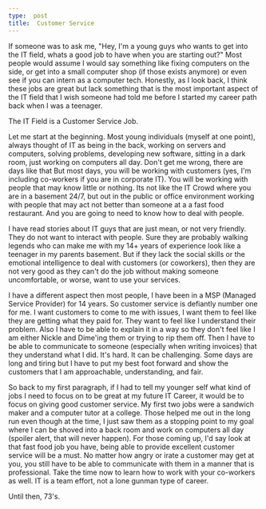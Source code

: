 ```yaml
---
type:  post
title:  Customer Service
---
```


If someone was to ask me, "Hey, I'm a young guys who wants to get into the IT field, whats a good job to have when you are starting out?"  Most people would
assume I would say something like fixing computers on the side, or get into a small computer shop (if those exists anymore) or even see if you can intern as a 
computer tech.  Honestly, as I look back, I think these jobs are great but lack something that is the most important aspect of the IT field that I wish
someone had told me before I started my career path back when I was a teenager.

The IT Field is a Customer Service Job.

Let me start at the beginning.  Most young individuals (myself at one point), always thought of IT as being in the back, working on servers and computers, solving problems, developing new software, sitting in a dark room, just working on computers all day.  Don't get me wrong, there are days like that
But most days, you will be working with customers (yes, I'm including co-workers if you are in corporate IT).  You will be working with people that may know little or nothing.  Its not like the IT Crowd where you are in a basement 24/7, but out in the public or office environment working with people that may act not better than someone at a a fast food restaurant.  And you are going to need to know how to deal with people. 

I have read stories about IT guys that are just mean, or not very friendly.  They do not want to interact with people.  Sure they are probably walking legends 
who can make me with my 14+ years of experience look like a teenager in my parents basement.  But if they lack the social skills or the emotional intelligence to deal
with customers (or coworkers), then they are not very good as they can't do the job without making someone uncomfortable, or worse, want to use your services.

I have a different aspect then most people,  I have been in a MSP (Managed Service Provider) for 14 years.  So customer service is defiantly number one for me.  I want customers to come 
to me with issues, I want them to feel like they are getting what they paid for.  They want to feel like I understand their problem.  Also I have to be able to explain
it in a way so they don't feel like I am either Nickle and Dime'ing them or trying to rip them off. Then I have to be able to communicate to someone (especially when writing invoices) that they understand what I did.  It's hard.  It can be challenging.  Some days are long and tiring but I have to put my best foot forward 
and show the customers that I am approachable, understanding, and fair.  

So back to my first paragraph, if I had to tell my younger self what kind of jobs I need to focus on to be great at my future IT Career, it would be to focus on giving
good customer service.  My first two jobs were a sandwich maker and a computer tutor at a college.  Those helped me out in the long run even though at the time, I just saw them as a stopping point to my goal where I can be shoved into a back room and work on computers all day (spoiler alert, that will never happen).  For those
coming up, I'd say look at that fast food job you have, being able to provide excellent customer service will be a must.  No matter how angry or irate a customer may 
get at you, you still have to be able to communicate with them in a manner that is professional.  Take the time now to learn how to work with your co-workers as well.  IT is a team effort, not a lone gunman type of career.    

Until then, 73's.